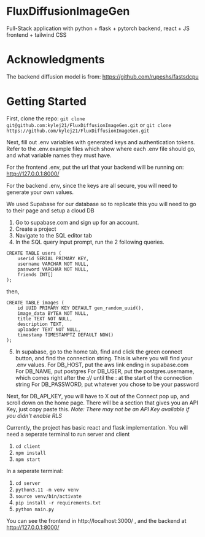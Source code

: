 # FluxDiffusionImageGen
Full-Stack application with python + flask + pytorch backend, react + JS frontend + tailwind CSS

# Acknowledgments
  The backend diffusion model is from: https://github.com/rupeshs/fastsdcpu

# Getting Started
First, clone the repo:
```git clone git@github.com:kylej21/FluxDiffusionImageGen.git```
or 
```git clone https://github.com/kylej21/FluxDiffusionImageGen.git```

Next, fill out .env variables with generated keys and authentication tokens. Refer to the .env.example files
which show where each .env file should go, and what variable names they must have. 

For the frontend .env, put the url that your backend will be running on: http://127.0.0.1:8000/

For the backend .env, since the keys are all secure, you will need to generate your own values.

We used Supabase for our database so to replicate this you will need to go to their page and setup a cloud DB
1. Go to supabase.com and sign up for an account.
2. Create a project
3. Navigate to the SQL editor tab
4. In the SQL query input prompt, run the 2 following queries.
```
CREATE TABLE users (
    userid SERIAL PRIMARY KEY,
    username VARCHAR NOT NULL,
    password VARCHAR NOT NULL,
    friends INT[]
);
```
then,
```
CREATE TABLE images (
    id UUID PRIMARY KEY DEFAULT gen_random_uuid(),
    image_data BYTEA NOT NULL,
    title TEXT NOT NULL,
    description TEXT,
    uploader TEXT NOT NULL,
    timestamp TIMESTAMPTZ DEFAULT NOW()
);
```
5. In supabase, go to the home tab, find and click the green connect button, and find the connection string.
This is where you will find your .env values. 
For DB_HOST, put the aws link ending in supabase.com  
For DB_NAME, put postgres
For DB_USER, put the postgres.username, which comes right after the :// until the : at the start of the connection string
For DB_PASSWORD, put whatever you chose to be your password

Next, for DB_API_KEY, you will have to X out of the Connect pop up, and scroll down on the home page. There will be a section
that gives you an API Key, just copy paste this. 
*Note: There may not be an API Key available if you didn't enable RLS*

Currently, the project has basic react and flask implementation. You will need a seperate terminal to run server and client

1. ```cd client```
2. ```npm install```
3. ```npm start```

In a seperate terminal:

1. ```cd server```
2. ```python3.11 -m venv venv```
3. ```source venv/bin/activate```
4. ```pip install -r requirements.txt```
5. ```python main.py```

You can see the frontend in http://localhost:3000/ , and the backend at http://127.0.0.1:8000/
